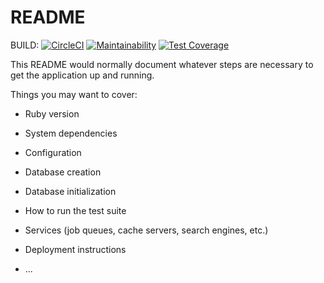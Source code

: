 # README

BUILD: [![CircleCI](https://dl.circleci.com/status-badge/img/gh/curationexperts/t3/tree/main.svg?style=svg)](https://dl.circleci.com/status-badge/redirect/gh/curationexperts/t3/tree/main)
[![Maintainability](https://api.codeclimate.com/v1/badges/bce0b1e72c5ec4f58332/maintainability)](https://codeclimate.com/github/curationexperts/t3/maintainability)
[![Test Coverage](https://api.codeclimate.com/v1/badges/bce0b1e72c5ec4f58332/test_coverage)](https://codeclimate.com/github/curationexperts/t3/test_coverage)

This README would normally document whatever steps are necessary to get the
application up and running.

Things you may want to cover:

* Ruby version

* System dependencies

* Configuration

* Database creation

* Database initialization

* How to run the test suite

* Services (job queues, cache servers, search engines, etc.)

* Deployment instructions

* ...
